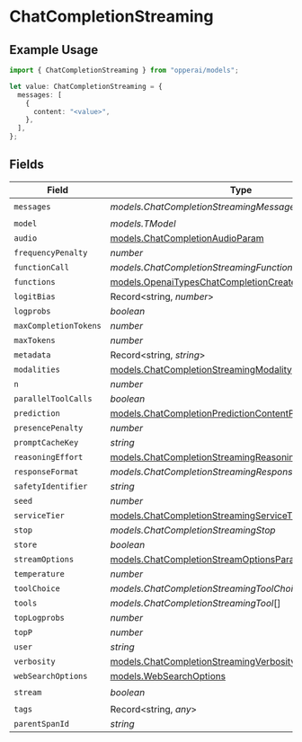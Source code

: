 # ChatCompletionStreaming

## Example Usage

```typescript
import { ChatCompletionStreaming } from "opperai/models";

let value: ChatCompletionStreaming = {
  messages: [
    {
      content: "<value>",
    },
  ],
};
```

## Fields

| Field                                                                                                                | Type                                                                                                                 | Required                                                                                                             | Description                                                                                                          |
| -------------------------------------------------------------------------------------------------------------------- | -------------------------------------------------------------------------------------------------------------------- | -------------------------------------------------------------------------------------------------------------------- | -------------------------------------------------------------------------------------------------------------------- |
| `messages`                                                                                                           | *models.ChatCompletionStreamingMessage*[]                                                                            | :heavy_check_mark:                                                                                                   | N/A                                                                                                                  |
| `model`                                                                                                              | *models.TModel*                                                                                                      | :heavy_minus_sign:                                                                                                   | N/A                                                                                                                  |
| `audio`                                                                                                              | [models.ChatCompletionAudioParam](../models/chatcompletionaudioparam.md)                                             | :heavy_minus_sign:                                                                                                   | N/A                                                                                                                  |
| `frequencyPenalty`                                                                                                   | *number*                                                                                                             | :heavy_minus_sign:                                                                                                   | N/A                                                                                                                  |
| `functionCall`                                                                                                       | *models.ChatCompletionStreamingFunctionCallUnion*                                                                    | :heavy_minus_sign:                                                                                                   | N/A                                                                                                                  |
| `functions`                                                                                                          | [models.OpenaiTypesChatCompletionCreateParamsFunction](../models/openaitypeschatcompletioncreateparamsfunction.md)[] | :heavy_minus_sign:                                                                                                   | N/A                                                                                                                  |
| `logitBias`                                                                                                          | Record<string, *number*>                                                                                             | :heavy_minus_sign:                                                                                                   | N/A                                                                                                                  |
| `logprobs`                                                                                                           | *boolean*                                                                                                            | :heavy_minus_sign:                                                                                                   | N/A                                                                                                                  |
| `maxCompletionTokens`                                                                                                | *number*                                                                                                             | :heavy_minus_sign:                                                                                                   | N/A                                                                                                                  |
| `maxTokens`                                                                                                          | *number*                                                                                                             | :heavy_minus_sign:                                                                                                   | N/A                                                                                                                  |
| `metadata`                                                                                                           | Record<string, *string*>                                                                                             | :heavy_minus_sign:                                                                                                   | N/A                                                                                                                  |
| `modalities`                                                                                                         | [models.ChatCompletionStreamingModality](../models/chatcompletionstreamingmodality.md)[]                             | :heavy_minus_sign:                                                                                                   | N/A                                                                                                                  |
| `n`                                                                                                                  | *number*                                                                                                             | :heavy_minus_sign:                                                                                                   | N/A                                                                                                                  |
| `parallelToolCalls`                                                                                                  | *boolean*                                                                                                            | :heavy_minus_sign:                                                                                                   | N/A                                                                                                                  |
| `prediction`                                                                                                         | [models.ChatCompletionPredictionContentParam](../models/chatcompletionpredictioncontentparam.md)                     | :heavy_minus_sign:                                                                                                   | N/A                                                                                                                  |
| `presencePenalty`                                                                                                    | *number*                                                                                                             | :heavy_minus_sign:                                                                                                   | N/A                                                                                                                  |
| `promptCacheKey`                                                                                                     | *string*                                                                                                             | :heavy_minus_sign:                                                                                                   | N/A                                                                                                                  |
| `reasoningEffort`                                                                                                    | [models.ChatCompletionStreamingReasoningEffort](../models/chatcompletionstreamingreasoningeffort.md)                 | :heavy_minus_sign:                                                                                                   | N/A                                                                                                                  |
| `responseFormat`                                                                                                     | *models.ChatCompletionStreamingResponseFormat*                                                                       | :heavy_minus_sign:                                                                                                   | N/A                                                                                                                  |
| `safetyIdentifier`                                                                                                   | *string*                                                                                                             | :heavy_minus_sign:                                                                                                   | N/A                                                                                                                  |
| `seed`                                                                                                               | *number*                                                                                                             | :heavy_minus_sign:                                                                                                   | N/A                                                                                                                  |
| `serviceTier`                                                                                                        | [models.ChatCompletionStreamingServiceTier](../models/chatcompletionstreamingservicetier.md)                         | :heavy_minus_sign:                                                                                                   | N/A                                                                                                                  |
| `stop`                                                                                                               | *models.ChatCompletionStreamingStop*                                                                                 | :heavy_minus_sign:                                                                                                   | N/A                                                                                                                  |
| `store`                                                                                                              | *boolean*                                                                                                            | :heavy_minus_sign:                                                                                                   | N/A                                                                                                                  |
| `streamOptions`                                                                                                      | [models.ChatCompletionStreamOptionsParam](../models/chatcompletionstreamoptionsparam.md)                             | :heavy_minus_sign:                                                                                                   | N/A                                                                                                                  |
| `temperature`                                                                                                        | *number*                                                                                                             | :heavy_minus_sign:                                                                                                   | N/A                                                                                                                  |
| `toolChoice`                                                                                                         | *models.ChatCompletionStreamingToolChoiceUnion*                                                                      | :heavy_minus_sign:                                                                                                   | N/A                                                                                                                  |
| `tools`                                                                                                              | *models.ChatCompletionStreamingTool*[]                                                                               | :heavy_minus_sign:                                                                                                   | N/A                                                                                                                  |
| `topLogprobs`                                                                                                        | *number*                                                                                                             | :heavy_minus_sign:                                                                                                   | N/A                                                                                                                  |
| `topP`                                                                                                               | *number*                                                                                                             | :heavy_minus_sign:                                                                                                   | N/A                                                                                                                  |
| `user`                                                                                                               | *string*                                                                                                             | :heavy_minus_sign:                                                                                                   | N/A                                                                                                                  |
| `verbosity`                                                                                                          | [models.ChatCompletionStreamingVerbosity](../models/chatcompletionstreamingverbosity.md)                             | :heavy_minus_sign:                                                                                                   | N/A                                                                                                                  |
| `webSearchOptions`                                                                                                   | [models.WebSearchOptions](../models/websearchoptions.md)                                                             | :heavy_minus_sign:                                                                                                   | N/A                                                                                                                  |
| `stream`                                                                                                             | *boolean*                                                                                                            | :heavy_check_mark:                                                                                                   | N/A                                                                                                                  |
| `tags`                                                                                                               | Record<string, *any*>                                                                                                | :heavy_minus_sign:                                                                                                   | N/A                                                                                                                  |
| `parentSpanId`                                                                                                       | *string*                                                                                                             | :heavy_minus_sign:                                                                                                   | N/A                                                                                                                  |